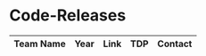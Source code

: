 # Code-Releases


|      Team Name      |    Year    |            Link            |            TDP            |            Contact             |
|---------------------|------------|----------------------------|---------------------------|--------------------------------|

